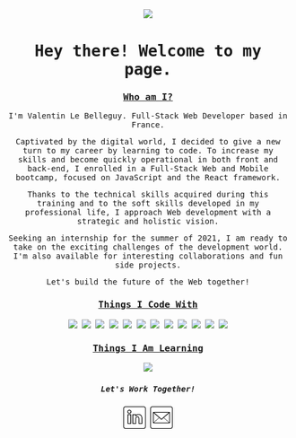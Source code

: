 <div align="center">
    <samp>
        <a href="https://vlebelleguy.com/"><img src="/assets/banner.gif"></a>
        <h1>Hey there! Welcome to my page.</h1>
        <h3><ins>Who am I?</ins></h3>
        <p>I'm Valentin Le Belleguy. Full-Stack Web Developer based in France.</p>
        <p>Captivated by the digital world, I decided to give a new turn to my career by learning to code. To increase my skills and become quickly operational in both front and back-end, I enrolled in a Full-Stack Web and Mobile bootcamp, focused on JavaScript and the React framework.</p>
        <p>Thanks to the technical skills acquired during this training and to the soft skills developed in my professional life, I approach Web development with a strategic and holistic vision.</p>
        <p>Seeking an internship for the summer of 2021, I am ready to take on the exciting challenges of the development world. I'm also available for interesting collaborations and fun side projects.</p>
        <p>Let's build the future of the Web together!</p>
        <h3><ins>Things I Code With</ins></h3>
        <img src="https://img.shields.io/badge/-JavaScript-black?style=for-the-badge&logo=JavaScript&logoColor=white">
        <img src="https://img.shields.io/badge/-React-black?style=for-the-badge&logo=React&logoColor=white">
        <img src="https://img.shields.io/badge/-HTML5-black?style=for-the-badge&logo=HTML5&logoColor=white">
        <img src="https://img.shields.io/badge/-CSS3-black?style=for-the-badge&logo=CSS3&logoColor=white">
        <img src="https://img.shields.io/badge/-Sass-black?style=for-the-badge&logo=Sass&logoColor=white">
        <img src="https://img.shields.io/badge/-Expo-black?style=for-the-badge&logo=Expo&logoColor=white">
        <img src="https://img.shields.io/badge/-Netlify-black?style=for-the-badge&logo=Netlify&logoColor=white">
        <img src="https://img.shields.io/badge/-Node.js-black?style=for-the-badge&logo=Node.js&logoColor=white">
        <img src="https://img.shields.io/badge/-Express-black?style=for-the-badge&logo=Express&logoColor=white">
        <img src="https://img.shields.io/badge/-MongoDB-black?style=for-the-badge&logo=MongoDB&logoColor=white">
        <img src="https://img.shields.io/badge/-Heroku-black?style=for-the-badge&logo=Heroku&logoColor=white">
        <img src="https://img.shields.io/badge/-Postman-black?style=for-the-badge&logo=Postman&logoColor=white">
        <h3><ins>Things I Am Learning</ins></h3>
        <img src="https://img.shields.io/badge/-Three.js-black?style=for-the-badge&logo=three.js&logoColor=white">
        <h5>Let's Work Together!</h5>
        <a href="https://fr.linkedin.com/in/valentinlebelleguy"><img src="/assets/icons/linkedin.png" width="40px"></a>
        <a href="mailto:lebelleguy.v@gmail.com"><img src="/assets/icons/email.png" width="40px"></a>
    </samp>
</div>
